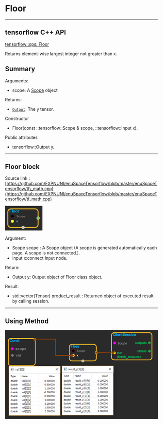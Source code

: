 # Floor

---

## tensorflow C++ API

[tensorflow::ops::Floor](https://www.tensorflow.org/api_docs/cc/class/tensorflow/ops/floor)

Returns element-wise largest integer not greater than x. 

## Summary

Arguments:

* scope: A [Scope](https://www.tensorflow.org/api_docs/cc/class/tensorflow/scope.html#classtensorflow_1_1_scope) object

Returns:

* [`Output`](https://www.tensorflow.org/api_docs/cc/class/tensorflow/output.html#classtensorflow_1_1_output): The y tensor.

Constructor

* Floor\(const ::tensorflow::Scope & scope, ::tensorflow::Input x\).

Public attributes

* tensorflow::Output y.

---

## Floor block

Source link : [https://github.com/EXPNUNI/enuSpaceTensorflow/blob/master/enuSpaceTensorflow/tf\_math.cpp](https://github.com/EXPNUNI/enuSpaceTensorflow/blob/master/enuSpaceTensorflow/tf_math.cpp)

![](/assets/math_Floor_Symbol.png)

Argument:

* Scope scope : A Scope object \(A scope is generated automatically each page. A scope is not connected.\).
* Input x:connect  Input node.

Return:

* Output y: Output object of Floor class object.

Result:

* std::vector\(Tensor\) product\_result : Returned object of executed result by calling session.

---

## Using Method

![](/assets/math_Floor_Method.png)


